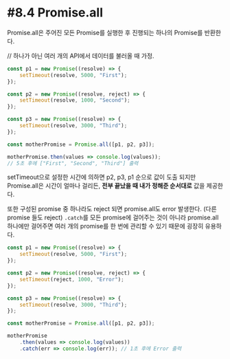 # #8.4 Promise.all

Promise.all은 주어진 모든 Promise를 실행한 후 진행되는 하나의 Promise를 반환한다.

// 하나가 아닌 여러 개의 API에서 데이터를 불러올 때 가정.
```js
const p1 = new Promise((resolve) => {
    setTimeout(resolve, 5000, "First");
});

const p2 = new Promise((resolve, reject) => {
    setTimeout(resolve, 1000, "Second");
});

const p3 = new Promise((resolve) => {
    setTimeout(resolve, 3000, "Third");
});

const motherPromise = Promise.all([p1, p2, p3]);

motherPromise.then(values => console.log(values)); 
// 5초 후에 ["First", "Second", "Third"] 출력
```

setTimeout으로 설정한 시간에 의하면 p2, p3, p1 순으로 값이 도출 되지만 Promise.all은 시간이 얼마나 걸리든, **전부 끝났을 때 내가 정해준 순서대로** 값을 제공한다.

또한 구성된 promise 중 하나라도 reject 되면 promise.all도 error 발생한다. (다른 promise 들도 reject) `.catch`를 모든 promise에 걸어주는 것이 아니라 promise.all 하나에만 걸어주면 여러 개의 promise를 한 번에 관리할 수 있기 때문에 굉장히 유용하다.

```js
const p1 = new Promise((resolve) => {
    setTimeout(resolve, 5000, "First");
});

const p2 = new Promise((resolve, reject) => {
    setTimeout(reject, 1000, "Error");
});

const p3 = new Promise((resolve) => {
    setTimeout(resolve, 3000, "Third");
});

const motherPromise = Promise.all([p1, p2, p3]);

motherPromise
    .then(values => console.log(values))
    .catch(err => console.log(err)); // 1초 후에 Error 출력
```